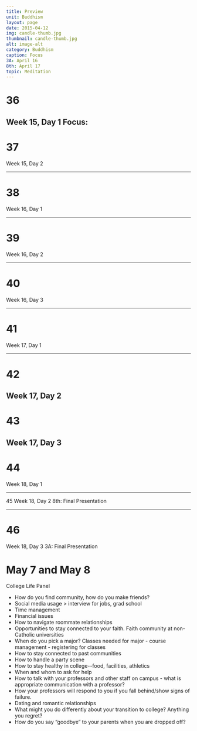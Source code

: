 ```yaml
---
title: Preview
unit: Buddhism
layout: page
date: 2015-04-12
img: candle-thumb.jpg
thumbnail: candle-thumb.jpg
alt: image-alt
category: Buddhism
caption: Focus
3A: April 16
8th: April 17
topic: Meditation
---
```


# 36
 Week 15, Day 1
Focus: 
---

# 37
 Week 15, Day 2

---

# 38
 Week 16, Day 1

---

# 39 
 Week 16, Day 2

---

# 40
 Week 16, Day 3

---

# 41
 Week 17,  Day 1

---

# 42
Week 17,  Day 2
---

# 43
Week 17,  Day 3
---

# 44
Week 18,  Day 1

---

 45
Week 18,  Day 2
8th: Final Presentation

---

# 46
Week 18, Day 3
3A: Final Presentation


# May 7 and May 8

 College Life Panel

* How do you find community, how do you make friends?
* Social media usage > interview for jobs, grad school
* Time management 
* Financial issues 
* How to navigate roommate relationships
* Opportunities to stay connected to your faith. Faith community at non-Catholic universities
* When do you pick a major? Classes needed for major - course management - registering for classes
* How to stay connected to past communities 
* How to handle a party scene 
* How to stay healthy in college--food, facilities, athletics 
* When and whom to ask for help 
* How to talk with your professors and other staff on campus  - what is appropriate communication with a professor?
* How your professors will respond to you if you fall behind/show signs of failure.
* Dating and romantic relationships
* What might you do differently about your transition to college? Anything you regret?
* How do you say “goodbye” to your parents when you are dropped off?
